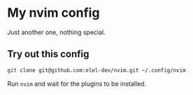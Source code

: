# My nvim config

Just another one, nothing special.

## Try out this config

```sh
git clone git@github.com:elel-dev/nvim.git ~/.config/nvim
```

Run `nvim` and wait for the plugins to be installed.
